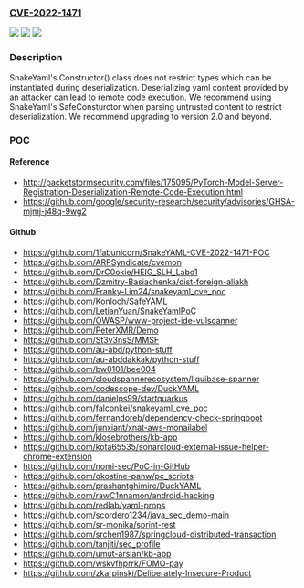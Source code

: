 ### [CVE-2022-1471](https://cve.mitre.org/cgi-bin/cvename.cgi?name=CVE-2022-1471)
![](https://img.shields.io/static/v1?label=Product&message=SnakeYAML&color=blue)
![](https://img.shields.io/static/v1?label=Version&message=0%20&color=brightgreen)
![](https://img.shields.io/static/v1?label=Vulnerability&message=CWE-20%20Improper%20Input%20Validation&color=brightgreen)

### Description

SnakeYaml's Constructor() class does not restrict types which can be instantiated during deserialization. Deserializing yaml content provided by an attacker can lead to remote code execution. We recommend using SnakeYaml's SafeConsturctor when parsing untrusted content to restrict deserialization. We recommend upgrading to version 2.0 and beyond.

### POC

#### Reference
- http://packetstormsecurity.com/files/175095/PyTorch-Model-Server-Registration-Deserialization-Remote-Code-Execution.html
- https://github.com/google/security-research/security/advisories/GHSA-mjmj-j48q-9wg2

#### Github
- https://github.com/1fabunicorn/SnakeYAML-CVE-2022-1471-POC
- https://github.com/ARPSyndicate/cvemon
- https://github.com/DrC0okie/HEIG_SLH_Labo1
- https://github.com/Dzmitry-Basiachenka/dist-foreign-aliakh
- https://github.com/Franky-Lim24/snakeyaml_cve_poc
- https://github.com/Konloch/SafeYAML
- https://github.com/LetianYuan/SnakeYamlPoC
- https://github.com/OWASP/www-project-ide-vulscanner
- https://github.com/PeterXMR/Demo
- https://github.com/St3v3nsS/MMSF
- https://github.com/au-abd/python-stuff
- https://github.com/au-abddakkak/python-stuff
- https://github.com/bw0101/bee004
- https://github.com/cloudspannerecosystem/liquibase-spanner
- https://github.com/codescope-dev/DuckYAML
- https://github.com/danielps99/startquarkus
- https://github.com/falconkei/snakeyaml_cve_poc
- https://github.com/fernandoreb/dependency-check-springboot
- https://github.com/junxiant/xnat-aws-monailabel
- https://github.com/klosebrothers/kb-app
- https://github.com/kota65535/sonarcloud-external-issue-helper-chrome-extension
- https://github.com/nomi-sec/PoC-in-GitHub
- https://github.com/okostine-panw/pc_scripts
- https://github.com/prashantghimire/DuckYAML
- https://github.com/rawC1nnamon/android-hacking
- https://github.com/redlab/yaml-props
- https://github.com/scordero1234/java_sec_demo-main
- https://github.com/sr-monika/sprint-rest
- https://github.com/srchen1987/springcloud-distributed-transaction
- https://github.com/tanjiti/sec_profile
- https://github.com/umut-arslan/kb-app
- https://github.com/wskvfhprrk/FOMO-pay
- https://github.com/zkarpinski/Deliberately-Insecure-Product


